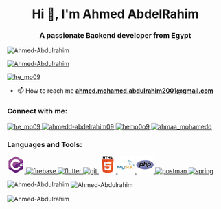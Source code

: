 <h1 align="center">Hi 👋, I'm Ahmed AbdelRahim</h1>
<h3 align="center">A passionate Backend developer from Egypt</h3>

<p align="left">
  <img src="https://komarev.com/ghpvc/?username=Ahmed-Abdulrahim&label=Profile%20views&color=0e75b6&style=flat" alt="Ahmed-Abdulrahim" />
</p>

<p align="left">
  <a href="https://github.com/ryo-ma/github-profile-trophy">
    <img src="https://github-profile-trophy.vercel.app/?username=Ahmed-Abdulrahim" alt="Ahmed-Abdulrahim" />
  </a>
</p>

<p align="left">
  <a href="https://twitter.com/he_mo09" target="blank">
    <img src="https://img.shields.io/twitter/follow/he_mo09?logo=twitter&style=for-the-badge" alt="he_mo09" />
  </a>
</p>

- 📫 How to reach me **ahmed.mohamed.abdulrahim2001@gmail.com**

<h3 align="left">Connect with me:</h3>
<p align="left">
  <a href="https://twitter.com/he_mo09" target="blank">
    <img align="center" src="https://raw.githubusercontent.com/rahuldkjain/github-profile-readme-generator/master/src/images/icons/Social/twitter.svg" alt="he_mo09" height="30" width="40" />
  </a>
  <a href="https://linkedin.com/in/ahmedd-abdelrahim09" target="blank">
    <img align="center" src="https://raw.githubusercontent.com/rahuldkjain/github-profile-readme-generator/master/src/images/icons/Social/linked-in-alt.svg" alt="ahmedd-abdelrahim09" height="30" width="40" />
  </a>
  <a href="https://fb.com/hemo0o9" target="blank">
    <img align="center" src="https://raw.githubusercontent.com/rahuldkjain/github-profile-readme-generator/master/src/images/icons/Social/facebook.svg" alt="hemo0o9" height="30" width="40" />
  </a>
  <a href="https://instagram.com/ahmaa_mohamedd" target="blank">
    <img align="center" src="https://raw.githubusercontent.com/rahuldkjain/github-profile-readme-generator/master/src/images/icons/Social/instagram.svg" alt="ahmaa_mohamedd" height="30" width="40" />
  </a>
</p>

<h3 align="left">Languages and Tools:</h3>
<p align="left">
  <!-- نفس الأدوات بتاعتك تفضل زي ما هي -->
  <a href="https://www.w3schools.com/cs/" target="_blank" rel="noreferrer">
    <img src="https://raw.githubusercontent.com/devicons/devicon/master/icons/csharp/csharp-original.svg" alt="csharp" width="40" height="40" />
  </a>
  <a href="https://firebase.google.com/" target="_blank" rel="noreferrer">
    <img src="https://www.vectorlogo.zone/logos/firebase/firebase-icon.svg" alt="firebase" width="40" height="40" />
  </a>
  <a href="https://flutter.dev" target="_blank" rel="noreferrer">
    <img src="https://www.vectorlogo.zone/logos/flutterio/flutterio-icon.svg" alt="flutter" width="40" height="40" />
  </a>
  <a href="https://git-scm.com/" target="_blank" rel="noreferrer">
    <img src="https://www.vectorlogo.zone/logos/git-scm/git-scm-icon.svg" alt="git" width="40" height="40" />
  </a>
  <a href="https://www.w3.org/html/" target="_blank" rel="noreferrer">
    <img src="https://raw.githubusercontent.com/devicons/devicon/master/icons/html5/html5-original-wordmark.svg" alt="html5" width="40" height="40" />
  </a>
  <a href="https://www.mysql.com/" target="_blank" rel="noreferrer">
    <img src="https://raw.githubusercontent.com/devicons/devicon/master/icons/mysql/mysql-original-wordmark.svg" alt="mysql" width="40" height="40" />
  </a>
  <a href="https://www.php.net" target="_blank" rel="noreferrer">
    <img src="https://raw.githubusercontent.com/devicons/devicon/master/icons/php/php-original.svg" alt="php" width="40" height="40" />
  </a>
  <a href="https://postman.com" target="_blank" rel="noreferrer">
    <img src="https://www.vectorlogo.zone/logos/getpostman/getpostman-icon.svg" alt="postman" width="40" height="40" />
  </a>
  <a href="https://spring.io/" target="_blank" rel="noreferrer">
    <img src="https://www.vectorlogo.zone/logos/springio/springio-icon.svg" alt="spring" width="40" height="40" />
  </a>
</p>

<p>
  <img align="left" src="https://github-readme-stats.vercel.app/api/top-langs?username=Ahmed-Abdulrahim&show_icons=true&locale=en&layout=compact" alt="Ahmed-Abdulrahim" />
</p>

<p>
  &nbsp;<img align="center" src="https://github-readme-stats.vercel.app/api?username=Ahmed-Abdulrahim&show_icons=true&locale=en" alt="Ahmed-Abdulrahim" />
</p>

<p>
  <img align="center" src="https://github-readme-streak-stats.herokuapp.com/?user=Ahmed-Abdulrahim&" alt="Ahmed-Abdulrahim" />
</p>
